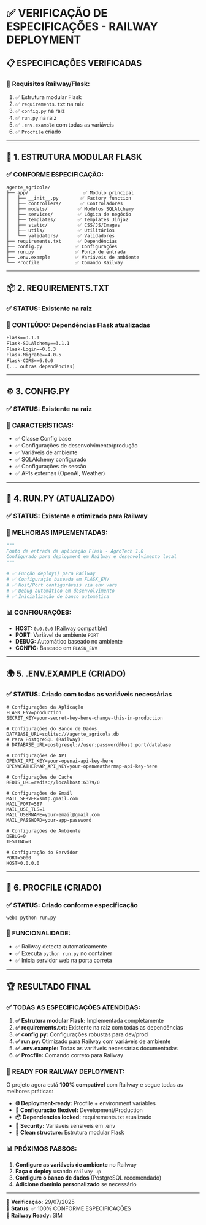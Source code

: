 # ✅ VERIFICAÇÃO DE ESPECIFICAÇÕES - RAILWAY DEPLOYMENT

## 📋 **ESPECIFICAÇÕES VERIFICADAS**

### 🎯 **Requisitos Railway/Flask:**
1. ✅ Estrutura modular Flask
2. ✅ `requirements.txt` na raiz
3. ✅ `config.py` na raiz  
4. ✅ `run.py` na raiz
5. ✅ `.env.example` com todas as variáveis
6. ✅ `Procfile` criado

---

## 📁 **1. ESTRUTURA MODULAR FLASK**

### ✅ **CONFORME ESPECIFICAÇÃO:**

```
agente_agricola/
├── app/                    ✅ Módulo principal
│   ├── __init__.py        ✅ Factory function
│   ├── controllers/       ✅ Controladores
│   ├── models/           ✅ Modelos SQLAlchemy
│   ├── services/         ✅ Lógica de negócio
│   ├── templates/        ✅ Templates Jinja2
│   ├── static/           ✅ CSS/JS/Images
│   ├── utils/            ✅ Utilitários
│   └── validators/       ✅ Validadores
├── requirements.txt      ✅ Dependências
├── config.py            ✅ Configurações
├── run.py               ✅ Ponto de entrada
├── .env.example         ✅ Variáveis de ambiente
└── Procfile             ✅ Comando Railway
```

---

## 📦 **2. REQUIREMENTS.TXT**

### ✅ **STATUS:** Existente na raiz
### 📄 **CONTEÚDO:** Dependências Flask atualizadas

```txt
Flask==3.1.1
Flask-SQLAlchemy==3.1.1
Flask-Login==0.6.3
Flask-Migrate==4.0.5
Flask-CORS==6.0.0
(... outras dependências)
```

---

## ⚙️ **3. CONFIG.PY**

### ✅ **STATUS:** Existente na raiz
### 🔧 **CARACTERÍSTICAS:**
- ✅ Classe Config base
- ✅ Configurações de desenvolvimento/produção
- ✅ Variáveis de ambiente
- ✅ SQLAlchemy configurado
- ✅ Configurações de sessão
- ✅ APIs externas (OpenAI, Weather)

---

## 🚀 **4. RUN.PY (ATUALIZADO)**

### ✅ **STATUS:** Existente e otimizado para Railway

### 🔧 **MELHORIAS IMPLEMENTADAS:**

```python
"""
Ponto de entrada da aplicação Flask - AgroTech 1.0
Configurado para deployment em Railway e desenvolvimento local
"""

# ✅ Função deploy() para Railway
# ✅ Configuração baseada em FLASK_ENV
# ✅ Host/Port configuráveis via env vars
# ✅ Debug automático em desenvolvimento
# ✅ Inicialização de banco automática
```

### 📊 **CONFIGURAÇÕES:**
- **HOST:** `0.0.0.0` (Railway compatible)
- **PORT:** Variável de ambiente `PORT`
- **DEBUG:** Automático baseado no ambiente
- **CONFIG:** Baseado em `FLASK_ENV`

---

## 🌍 **5. .ENV.EXAMPLE (CRIADO)**

### ✅ **STATUS:** Criado com todas as variáveis necessárias

```env
# Configurações da Aplicação
FLASK_ENV=production
SECRET_KEY=your-secret-key-here-change-this-in-production

# Configurações do Banco de Dados  
DATABASE_URL=sqlite:///agente_agricola.db
# Para PostgreSQL (Railway):
# DATABASE_URL=postgresql://user:password@host:port/database

# Configurações de API
OPENAI_API_KEY=your-openai-api-key-here
OPENWEATHERMAP_API_KEY=your-openweathermap-api-key-here

# Configurações de Cache
REDIS_URL=redis://localhost:6379/0

# Configurações de Email
MAIL_SERVER=smtp.gmail.com
MAIL_PORT=587
MAIL_USE_TLS=1
MAIL_USERNAME=your-email@gmail.com
MAIL_PASSWORD=your-app-password

# Configurações de Ambiente
DEBUG=0
TESTING=0

# Configuração do Servidor
PORT=5000
HOST=0.0.0.0
```

---

## 📄 **6. PROCFILE (CRIADO)**

### ✅ **STATUS:** Criado conforme especificação

```Procfile
web: python run.py
```

### 🎯 **FUNCIONALIDADE:**
- ✅ Railway detecta automaticamente
- ✅ Executa `python run.py` no container
- ✅ Inicia servidor web na porta correta

---

## 🏆 **RESULTADO FINAL**

### ✅ **TODAS AS ESPECIFICAÇÕES ATENDIDAS:**

1. **✅ Estrutura modular Flask:** Implementada completamente
2. **✅ requirements.txt:** Existente na raiz com todas as dependências
3. **✅ config.py:** Configurações robustas para dev/prod
4. **✅ run.py:** Otimizado para Railway com variáveis de ambiente
5. **✅ .env.example:** Todas as variáveis necessárias documentadas
6. **✅ Procfile:** Comando correto para Railway

### 🚀 **READY FOR RAILWAY DEPLOYMENT:**

O projeto agora está **100% compatível** com Railway e segue todas as melhores práticas:

- **🌐 Deployment-ready:** Procfile + environment variables
- **🔧 Configuração flexível:** Development/Production
- **📦 Dependencies locked:** requirements.txt atualizado
- **🔐 Security:** Variáveis sensíveis em .env
- **📁 Clean structure:** Estrutura modular Flask

### 📊 **PRÓXIMOS PASSOS:**

1. **Configure as variáveis de ambiente** no Railway
2. **Faça o deploy** usando `railway up`
3. **Configure o banco de dados** (PostgreSQL recomendado)
4. **Adicione domínio personalizado** se necessário

---

**📅 Verificação:** 29/07/2025  
**🎯 Status:** ✅ 100% CONFORME ESPECIFICAÇÕES  
**🚀 Railway Ready:** SIM

